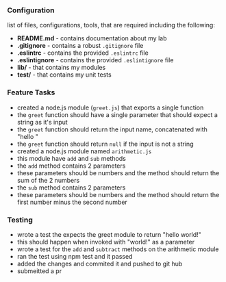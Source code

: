 ### Configuration  
list of files, configurations, tools, that are required including the following:  
  * **README.md** - contains documentation about my lab  
  * **.gitignore** - contains a robust `.gitignore` file  
  * **.eslintrc** - contains the provided `.eslintrc` file  
  * **.eslintignore** - contains the provided `.eslintignore` file  
  * **lib/** - that contains my modules  
  * **test/** - that contains my unit tests  

### Feature Tasks  
  * created a node.js module (`greet.js`) that exports a single function  
  * the `greet` function should have a single parameter that should expect a string as it's input  
  * the `greet` function should return the input name, concatenated with "hello <name>"  
  * the `greet` function should return `null` if the input is not a string  
  * created a node.js module named `arithmetic.js`  
  * this module have `add` and `sub` methods  
  * the `add` method contains 2 parameters  
  * these parameters should be numbers and the method should return the sum of the 2 numbers  
  * the `sub` method contains 2 parameters  
  * these parameters should be numbers and the method should return the first number minus the second number  

### Testing  
* wrote a test the expects the greet module to return "hello world!"  
* this should happen when invoked with "world!" as a parameter  
* wrote a test for the `add` and `subtract` methods on the arithmetic module  
* ran the test using npm test and it passed  
* added the changes and commited it and pushed to git hub  
* submeitted a pr  
